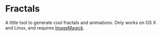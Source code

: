 # Fractals

A little tool to generate cool fractals and animations.
Only works on OS X and Linux, and requires [ImageMagick](https://www.imagemagick.org/script/download.php).
